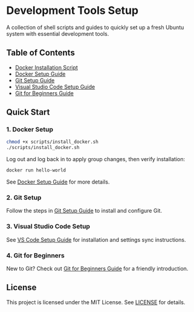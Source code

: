# Development Tools Setup

A collection of shell scripts and guides to quickly set up a fresh Ubuntu system with essential development tools.

## Table of Contents

- [Docker Installation Script](scripts/install_docker.sh)
- [Docker Setup Guide](README_docker_setup_guide.md)
- [Git Setup Guide](README_git_setup_guide.md)
- [Visual Studio Code Setup Guide](README_visual_studio_code_setup_guide.md)
- [Git for Beginners Guide](README_git_for_begginers_guide.md)

## Quick Start

### 1. Docker Setup

```bash
chmod +x scripts/install_docker.sh
./scripts/install_docker.sh
```
Log out and log back in to apply group changes, then verify installation:
```bash
docker run hello-world
```
See [Docker Setup Guide](README_docker_setup_guide.md) for more details.

### 2. Git Setup

Follow the steps in [Git Setup Guide](README_git_setup_guide.md) to install and configure Git.

### 3. Visual Studio Code Setup

See [VS Code Setup Guide](README_visual_studio_code_setup_guide.md) for installation and settings sync instructions.

### 4. Git for Beginners

New to Git? Check out [Git for Beginners Guide](README_git_for_begginers_guide.md) for a friendly introduction.

## License

This project is licensed under the MIT License. See [LICENSE](LICENSE) for details.